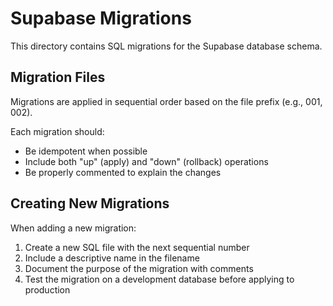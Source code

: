 
# Supabase Migrations

This directory contains SQL migrations for the Supabase database schema.

## Migration Files

Migrations are applied in sequential order based on the file prefix (e.g., 001, 002).

Each migration should:
- Be idempotent when possible
- Include both "up" (apply) and "down" (rollback) operations
- Be properly commented to explain the changes

## Creating New Migrations

When adding a new migration:
1. Create a new SQL file with the next sequential number
2. Include a descriptive name in the filename
3. Document the purpose of the migration with comments
4. Test the migration on a development database before applying to production
